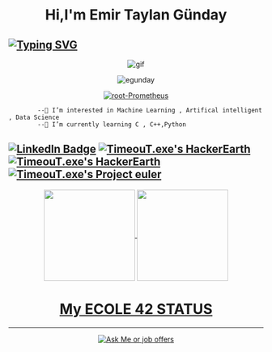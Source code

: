 <h1 align="center">Hi,I'm Emir Taylan Günday </h1>

## [![Typing SVG](https://readme-typing-svg.herokuapp.com?color=8000FF&width=750&lines=AI+Fan+root-Prometheus+Part+Time+Musician)](https://git.io/typing-svg)

<div align="center">
  <img src="tumblr_11482ca6c3af66600392862ca81c63aa_bc7f1715_640.gif" alt="gif" />
</div> 
   <p align="center"> <img src="https://komarev.com/ghpvc/?username=egunday&label=Profile%20views&color=0e75b6&style=flat" alt="egunday" /> </p>
   <p align="center"> <a href="https://github.com/ryo-ma/github-profile-trophy"><img src="https://github-profile-trophy.vercel.app/?username=root-Prometheus&row=1" alt="root-Prometheus" /></a> </p>

   
			--👀 I’m interested in Machine Learning , Artifical intelligent , Data Science
			--🌱 I’m currently learning C , C++,Python
                       
                      
                      
[![Linkedln Badge](https://img.shields.io/badge/LinkedIn-0077B5?style=for-the-badge&logo=linkedin&logoColor=white)](https://www.linkedin.com/in/emir-taylan-g%C3%BCnday-34182a215)
[![TimeouT.exe's HackerEarth ](https://img.shields.io/badge/-Hackerrank-2EC866?style=for-the-badge&logo=HackerRank&logoColor=white)](https://www.hackerrank.com/Emir_Gunday)
[![TimeouT.exe's HackerEarth ](https://img.shields.io/badge/HackerEarth-%232C3454.svg?&style=for-the-badge&logo=HackerEarth&logoColor=Blue)](https://www.hackerrank.com/Emir_Gunday)
[![TimeouT.exe's Project euler ](logo.jpg)](https://projecteuler.net/progress=TimeouT.exe)
-----
<div  align="center">
<a href="https://github.com/fehbs">
  <img height="180em"   align="center" src="https://github-readme-stats.vercel.app/api?username=root-Prometheus&show_icons=true&theme=react&include_all_commits=true&count_private=true"/>
  <img height="180em"  align="center" src="https://github-readme-stats.vercel.app/api/top-langs/?username=root-Prometheus&layout=compact&langs_count=7&theme=react" />
</div>
<h1 align="center">My ECOLE 42 STATUS </h1>




------

<p align="center">
	<a href="mailto:Emir-Gunday@hotmail.com">
		<img alt="Ask Me or job offers" src="https://img.shields.io/badge/Microsoft_Outlook-0078D4?style=for-the-badge&logo=microsoft-outlook&logoColor=white&link=mailto:Emir-Gunday@hotmail.com" />
	</a>
</p>

